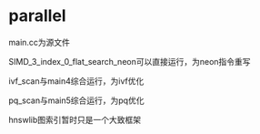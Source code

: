 # parallel
main.cc为源文件

SIMD_3_index_0_flat_search_neon可以直接运行，为neon指令重写

ivf_scan与main4综合运行，为ivf优化

pq_scan与main5综合运行，为pq优化

hnswlib图索引暂时只是一个大致框架
